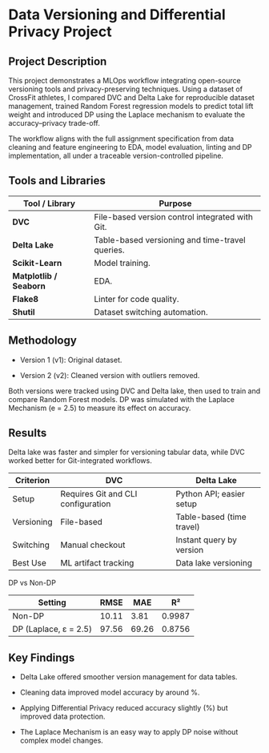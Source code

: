 # Data Versioning and Differential Privacy Project

## Project Description

This project demonstrates a MLOps workflow integrating open-source versioning tools and privacy-preserving techniques. Using a dataset of CrossFit athletes, I compared DVC and Delta Lake for reproducible dataset management, trained Random Forest regression models to predict total lift weight and introduced DP using the Laplace mechanism to evaluate the accuracy–privacy trade-off.

The workflow aligns with the full assignment specification from data cleaning and feature engineering to EDA, model evaluation, linting and DP implementation, all under a traceable version-controlled pipeline.


## Tools and Libraries  

| Tool / Library | Purpose |
|-----------------|----------|
| **DVC** | File-based version control integrated with Git. |
| **Delta Lake** | Table-based versioning and time-travel queries. |
| **Scikit-Learn** | Model training. |
| **Matplotlib / Seaborn** | EDA. |
| **Flake8** | Linter for code quality. |
| **Shutil** | Dataset switching automation. |


## Methodology

- Version 1 (v1): Original dataset.

- Version 2 (v2): Cleaned version with outliers removed.

Both versions were tracked using DVC and Delta lake, then used to train and compare Random Forest models. DP was simulated with the Laplace Mechanism (e = 2.5) to measure its effect on accuracy.

## Results

Delta lake was faster and simpler for versioning tabular data, while DVC worked better for Git-integrated workflows.

| Criterion | DVC | Delta Lake |
|------------|------|-------------|
| Setup | Requires Git and CLI configuration | Python API; easier setup |
| Versioning | File-based | Table-based (time travel) |
| Switching | Manual checkout | Instant query by version |
| Best Use | ML artifact tracking | Data lake versioning |

DP vs Non-DP

| Setting | RMSE | MAE | R² |
|----------|------|-----|----|
| Non-DP | 10.11 | 3.81 | 0.9987 |
| DP (Laplace, ε = 2.5) | 97.56 | 69.26 | 0.8756 |

## Key Findings

- Delta Lake offered smoother version management for data tables.

- Cleaning data improved model accuracy by around %.

- Applying Differential Privacy reduced accuracy slightly (%) but improved data protection.

- The Laplace Mechanism is an easy way to apply DP noise without complex model changes.

